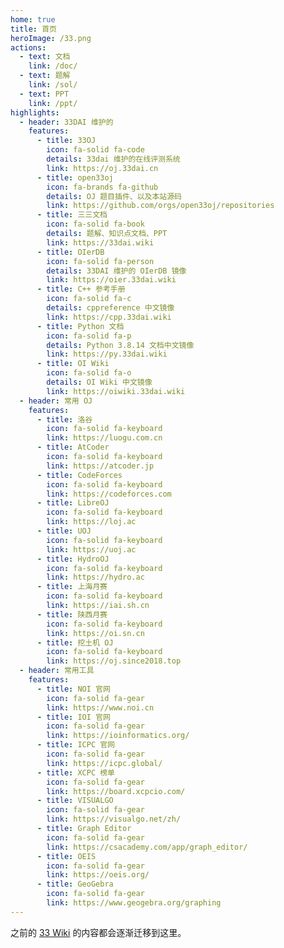 ```yaml
---
home: true
title: 首页
heroImage: /33.png
actions:
  - text: 文档
    link: /doc/
  - text: 题解
    link: /sol/
  - text: PPT
    link: /ppt/
highlights:
  - header: 33DAI 维护的
    features:
      - title: 33OJ
        icon: fa-solid fa-code
        details: 33dai 维护的在线评测系统
        link: https://oj.33dai.cn
      - title: open33oj
        icon: fa-brands fa-github
        details: OJ 题目插件、以及本站源码
        link: https://github.com/orgs/open33oj/repositories
      - title: 三三文档
        icon: fa-solid fa-book
        details: 题解、知识点文档、PPT
        link: https://33dai.wiki
      - title: OIerDB
        icon: fa-solid fa-person
        details: 33DAI 维护的 OIerDB 镜像
        link: https://oier.33dai.wiki
      - title: C++ 参考手册
        icon: fa-solid fa-c
        details: cppreference 中文镜像
        link: https://cpp.33dai.wiki
      - title: Python 文档
        icon: fa-solid fa-p
        details: Python 3.8.14 文档中文镜像
        link: https://py.33dai.wiki
      - title: OI Wiki
        icon: fa-solid fa-o
        details: OI Wiki 中文镜像
        link: https://oiwiki.33dai.wiki
  - header: 常用 OJ
    features:
      - title: 洛谷
        icon: fa-solid fa-keyboard
        link: https://luogu.com.cn
      - title: AtCoder
        icon: fa-solid fa-keyboard
        link: https://atcoder.jp
      - title: CodeForces
        icon: fa-solid fa-keyboard
        link: https://codeforces.com
      - title: LibreOJ
        icon: fa-solid fa-keyboard
        link: https://loj.ac
      - title: UOJ
        icon: fa-solid fa-keyboard
        link: https://uoj.ac
      - title: HydroOJ
        icon: fa-solid fa-keyboard
        link: https://hydro.ac
      - title: 上海月赛
        icon: fa-solid fa-keyboard
        link: https://iai.sh.cn 
      - title: 陕西月赛
        icon: fa-solid fa-keyboard
        link: https://oi.sn.cn 
      - title: 挖土机 OJ
        icon: fa-solid fa-keyboard
        link: https://oj.since2018.top
  - header: 常用工具
    features:
      - title: NOI 官网
        icon: fa-solid fa-gear
        link: https://www.noi.cn
      - title: IOI 官网
        icon: fa-solid fa-gear
        link: https://ioinformatics.org/
      - title: ICPC 官网
        icon: fa-solid fa-gear
        link: https://icpc.global/
      - title: XCPC 榜单
        icon: fa-solid fa-gear
        link: https://board.xcpcio.com/
      - title: VISUALGO
        icon: fa-solid fa-gear
        link: https://visualgo.net/zh/
      - title: Graph Editor
        icon: fa-solid fa-gear
        link: https://csacademy.com/app/graph_editor/
      - title: OEIS
        icon: fa-solid fa-gear
        link: https://oeis.org/
      - title: GeoGebra
        icon: fa-solid fa-gear
        link: https://www.geogebra.org/graphing
---
```


之前的 [33 Wiki](https://wiki.33dai.cn) 的内容都会逐渐迁移到这里。
